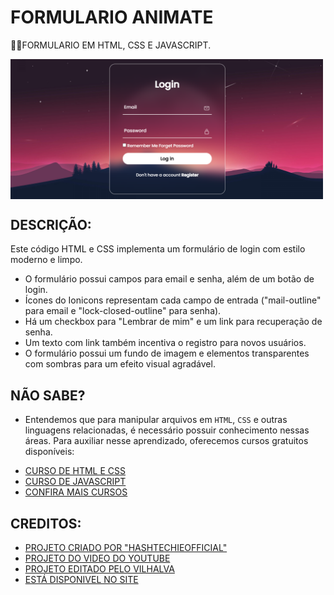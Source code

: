 # FORMULARIO ANIMATE
👨‍🏫FORMULARIO EM HTML, CSS E JAVASCRIPT.

<img src="FOTO.png" align="center" width="500"> <br>

## DESCRIÇÃO:
Este código HTML e CSS implementa um formulário de login com estilo moderno e limpo.

* O formulário possui campos para email e senha, além de um botão de login.
* Ícones do Ionicons representam cada campo de entrada ("mail-outline" para email e "lock-closed-outline" para senha).
* Há um checkbox para "Lembrar de mim" e um link para recuperação de senha.
* Um texto com link também incentiva o registro para novos usuários.
* O formulário possui um fundo de imagem e elementos transparentes com sombras para um efeito visual agradável.

## NÃO SABE?
- Entendemos que para manipular arquivos em `HTML`, `CSS` e outras linguagens relacionadas, é necessário possuir conhecimento nessas áreas. Para auxiliar nesse aprendizado, oferecemos cursos gratuitos disponíveis:
* [CURSO DE HTML E CSS](https://github.com/VILHALVA/CURSO-DE-HTML-E-CSS)
* [CURSO DE JAVASCRIPT](https://github.com/VILHALVA/CURSO-DE-JAVASCRIPT)
* [CONFIRA MAIS CURSOS](https://github.com/VILHALVA?tab=repositories&q=+topic:CURSO)

## CREDITOS:
- [PROJETO CRIADO POR "HASHTECHIEOFFICIAL"](https://github.com/Hashtechieofficial/Form-)
- [PROJETO DO VIDEO DO YOUTUBE](https://youtu.be/1H-vSHVOxoU?si=whEl5e2-uSEEv1ey)
- [PROJETO EDITADO PELO VILHALVA](https://github.com/VILHALVA)
- [ESTÁ DISPONIVEL NO SITE](https://vilhalva.github.io/STYLER/STYLER.html)






